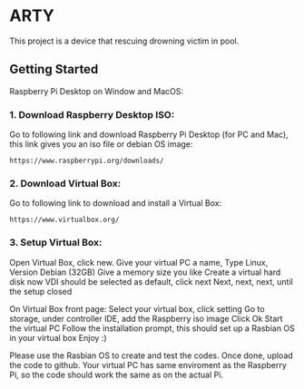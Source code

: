 # ARTY

This project is a device that rescuing drowning victim in pool.

## Getting Started

Raspberry Pi Desktop on Window and MacOS:

### 1. Download Raspberry Desktop ISO:

Go to following link and download Raspberry Pi Desktop (for PC and Mac), this link gives you an iso file or debian OS image:

```
https://www.raspberrypi.org/downloads/
```

### 2. Download Virtual Box:

Go to following link to download and install a Virtual Box:

``` 
https://www.virtualbox.org/
```

### 3. Setup Virtual Box:

Open Virtual Box, click new.
Give your virtual PC a name, Type Linux, Version Debian (32GB)
Give a memory size you like
Create a virtual hard disk now
VDI should be selected as default, click next
Next, next, next, until the setup closed 

On Virtual Box front page:
Select your virtual box, click setting
Go to storage, under controller IDE, add the Raspberry iso image
Click Ok
Start the virtual PC
Follow the installation prompt, this should set up a Rasbian OS in your virtual box 
Enjoy :)

Please use the Rasbian OS to create and test the codes.
Once done, upload the code to github. Your virtual PC has same enviroment as the Raspberry Pi, so the code should work the same as on the actual Pi. 
